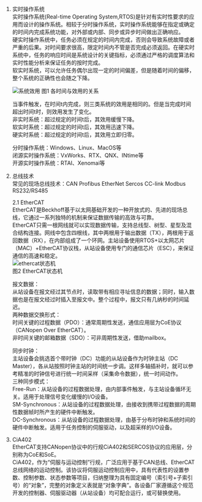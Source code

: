 
1. 实时操作系统  
   实时操作系统(Real-time Operating System,RTOS)是针对有实时性要求的应用而设计的操作系统。相较于分时操作系统，实时操作系统能够在指定或确定的时间内完成系统功能，对外部或内部、同步或异步时间做出正确响应。  
   硬实时操作系统中，任务必须在规定的时间内完成，否则会导致系统故障或者严重的后果。对时间要求很高，限定时间内不管是否完成必须返回。在硬实时系统中，任务的响应时间是系统设计的关键指标，必须通过严格的调度算法和实时性能分析来保证任务的按时完成。  
   软实时系统，可以允许任务偶尔出现一定的时间偏差，但是随着时间的偏移，整个系统的正确性也会随之下降。  
   
   ![系统效用](https://github.com/Tonghui-Wang/Common_Fieldbus_Notes/assets/23735485/5dab5753-46c7-476d-a916-338c3bc90ea9)
   图1 各时间与效用的关系

   当事件触发，在时间t内完成，则三类系统的效用是相同的。但是当完成时间超出时间t时，则效用发生了变化。  
   非实时系统：超过规定的时间t后，其效用缓慢下降。  
   软实时系统：超过规定的时间t后，其效用迅速下降。  
   硬实时系统：超过规定的时间t后，其效用立即归零。  
  
   分时操作系统：Windows、Linux、MacOS等  
   闭源实时操作系统：VxWorks、RTX、QNX、INtime等  
   开源实时操作系统：RTAI、Xenomai等  

2. 总线技术  
    常见的现场总线技术：CAN Profibus EtherNet Sercos CC-link Modbus RS232/RS485  

    2.1 EtherCAT    
    EtherCAT是Beckhoff基于以太网基础开发的一种开放式的、先进的现场总线，它通过一系列独特的机制来保证数据传输的高效与可靠。  
    EtherCAT只需一根网线就可以实现数据传输，支持总线型、树型、星型及混合结构连接。网线中包含四根线，其中两根用于输出数据（TX），两根用于返回数据（RX），在内部组成了一个环网。主站设备使用RTOS+以太网芯片（MAC）+EtherCAT协议栈，从站设备使用专门的通信芯片（ESC），来保证通信的高速和稳定。  
![ethercat状态机](https://github.com/Tonghui-Wang/Common_Fieldbus_Notes/assets/23735485/90f1e48d-f8ad-4f10-8ab2-741246c4d887)  
    图2 EtherCAT状态机  

    报文数据：  
    从站设备在报文经过其节点时，读取带有相应寻址信息的数据；同时，输入数据也是在报文经过时插入至报文中。整个过程中，报文只有几纳秒的时间延迟。  
    两种数据交换形式：  
    时间关键的过程数据（PDO）：通常周期性发送，通信应用层为CoE协议（CANopen Over EtherCAT）。  
    非时间关键的邮箱数据（SDO）：可非周期性发送，借助mailbox。  

    同步时钟：  
    主站设备会挑选首个带时钟（DC）功能的从站设备作为时钟主站（DC Master），各从站按照时钟主站的时间统一步调。这样多轴插补时，就可以参考精准的时钟信号进行统一时间采样（采集命令数据），统一时间动作。  
    三种同步模式：  
    Free-Run：从站设备的过程数据处理，由内部事件触发，与主站设备循环无关。适用于处理信号变化缓慢的I/O设备。  
    SM-Synchronous：从站设备的过程数据处理，由接收到携带过程数据的周期性数据帧时所产生的硬件中断触发。  
    DC-Synchronous：从站设备的过程数据处理，由基于分布时钟和系统时间的硬件中断触发。适用于任务控制的伺服驱动，以及超采样的I/O设备。  

4. CiA402  
    EtherCAT支持CANopen协议中的行规CiA402和SERCOS协议的应用层，分别称为CoE和SoE。  
    CiA402，作为“伺服与运动控制”行规，广泛应用于基于CAN总线、EtherCAT总线网络的运动控制。该协议将伺服运动控制应用中，具有代表性的设置参数、控制参数、状态参数等项目，归纳整理为具有固定编号（索引号+子索引号）的“对象”，完整的对象定义表就是“对象字典”。各设备厂家遵循这个规范开发的控制器、伺服驱动器（从站设备）均可配合运行，或可替换使用。
    
